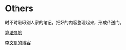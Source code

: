 # Others

时不时啾啾别人家的笔记，把好的内容整理起来，形成传送门。

[算法导航](https://zoharyip.club/Algorithms/)

[李文周的博客](https://www.liwenzhou.com/)